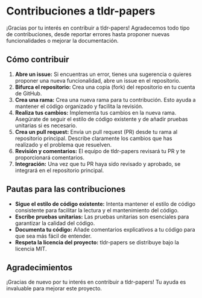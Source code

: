 # Contribuciones a tldr-papers

¡Gracias por tu interés en contribuir a tldr-papers! Agradecemos todo tipo de contribuciones, desde reportar errores hasta proponer nuevas funcionalidades o mejorar la documentación. 

## Cómo contribuir

1. **Abre un issue:** Si encuentras un error, tienes una sugerencia o quieres proponer una nueva funcionalidad, abre un issue en el repositorio. 
2. **Bifurca el repositorio:** Crea una copia (fork) del repositorio en tu cuenta de GitHub. 
3. **Crea una rama:** Crea una nueva rama para tu contribución. Esto ayuda a mantener el código organizado y facilita la revisión. 
4. **Realiza tus cambios:** Implementa tus cambios en la nueva rama. Asegúrate de seguir el estilo de código existente y de añadir pruebas unitarias si es necesario.
5. **Crea un pull request:** Envía un pull request (PR) desde tu rama al repositorio principal. Describe claramente los cambios que has realizado y el problema que resuelven. 
6. **Revisión y comentarios:** El equipo de tldr-papers revisará tu PR y te proporcionará comentarios. 
7. **Integración:** Una vez que tu PR haya sido revisado y aprobado, se integrará en el repositorio principal.

## Pautas para las contribuciones

* **Sigue el estilo de código existente:** Intenta mantener el estilo de código consistente para facilitar la lectura y el mantenimiento del código.
* **Escribe pruebas unitarias:** Las pruebas unitarias son esenciales para garantizar la calidad del código. 
* **Documenta tu código:** Añade comentarios explicativos a tu código para que sea más fácil de entender.
* **Respeta la licencia del proyecto:** tldr-papers se distribuye bajo la licencia MIT. 

## Agradecimientos

¡Gracias de nuevo por tu interés en contribuir a tldr-papers! Tu ayuda es invaluable para mejorar este proyecto. 